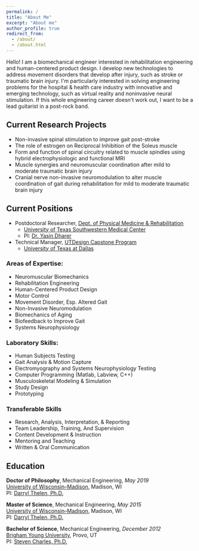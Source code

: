 ```yaml
---
permalink: /
title: "About Me"
excerpt: "About me"
author_profile: true
redirect_from: 
  - /about/
  - /about.html
---
```


Hello! I am a biomechanical engineer interested in rehabilitation engineering and human-centered product design. I develop new technologies to address movement disorders that develop after injury, such as stroke or traumatic brain injury. I'm particularly interested in solving engineering problems for the hospital & health care industry with innovative and emerging technology, such as virtual reality and noninvasive neural stimulation. 
If this whole engineering career doesn't work out, I want to be a lead guitarist in a post-rock band.

## Current Research Projects
- Non-invasive spinal stimulation to improve gait post-stroke
- The role of estrogen on Reciprocal Inhibition of the Soleus muscle
- Form and function of spinal circuitry related to muscle spindles using hybrid electrophysiologic and functional MRI
- Muscle synergies and neuromuscular coordination after mild to moderate traumatic brain injury
- Cranial nerve non-invasive neuromodulation to alter muscle coordination of gait during rehabilitation for mild to moderate traumatic brain injury

## Current Positions
- Postdoctoral Researcher, [Dept. of Physical Medicine & Rehabilitation](https://www.utsouthwestern.edu/education/medical-school/departments/physical-medicine/)
    - [University of Texas Southwestern Medical Center](https://www.utsouthwestern.edu)
    - PI: [Dr. Yasin Dharer](https://www.utsouthwestern.edu/education/graduate-school/programs/biomedical-engineering/program-faculty.html)
- Technical Manager, [UTDesign Capstone Program](https://utdesign.utdallas.edu)
    - [University of Texas at Dallas](https://www.utdallas.edu)

### Areas of Expertise: 
- Neuromuscular Biomechanics
- Rehabilitation Engineering
- Human-Centered Product Design
- Motor Control
- Movement Disorder, Esp. Altered Gait
- Non-Invasive Neuromodulation
- Biomechanics of Aging
- Biofeedback to Improve Gait
- Systems Neurophysiology

### Laboratory Skills:
- Human Subjects Testing
- Gait Analysis & Motion Capture
- Electromyography and Systems Neurophysiology Testing
- Computer Programming (Matlab, Labview, C++)
- Musculoskeletal Modeling & Simulation
- Study Design
- Prototyping

### Transferable Skills
- Research, Analysis, Interpretation, & Reporting
- Team Leadership, Training, And Supervision
- Content Development & Instruction
- Mentoring and Teaching
- Written & Oral Communication





## Education
**Doctor of Philosophy**, Mechanical Engineering, _May 2019_<br />
[University of Wisconsin–Madison](http://www.wisc.edu), Madison, WI<br />
PI: [Darryl Thelen, Ph.D.](https://directory.engr.wisc.edu/me/Faculty/Thelen_Darryl/)

**Master of Science**, Mechanical Engineering, _May 2015_<br />
[University of Wisconsin–Madison](http://www.wisc.edu), Madison, WI<br />
PI: [Darryl Thelen, Ph.D.](https://directory.engr.wisc.edu/me/Faculty/Thelen_Darryl/)

**Bachelor of Science**, Mechanical Engineering, _December 2012_<br />
[Brigham Young University](http://www.byu.edu), Provo, UT<br />
PI: [Steven Charles, Ph.D.](https://me.byu.edu/faculty/stevencharles)

